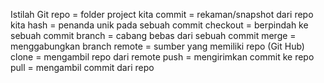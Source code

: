 Istilah Git
repo 	 = folder project kita
commit 	 = rekaman/snapshot dari repo kita
hash 	 = penanda unik pada sebuah commit
checkout = berpindah ke sebuah commit
branch	 = cabang bebas dari sebuah commit
merge 	 = menggabungkan branch
remote   = sumber yang memiliki repo
(Git Hub)
clone 	 = mengambil repo dari remote
push 	 = mengirimkan commit ke repo
pull 	 = mengambil commit dari repo
